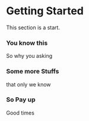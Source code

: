 # Getting Started

This section is a start.

### You know this

So why you asking

### Some more Stuffs

that only we know

### So Pay up

Good times
